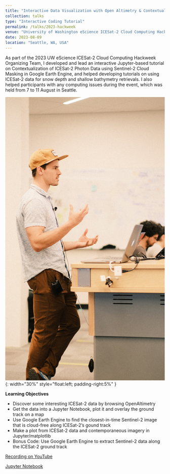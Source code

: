```yaml
---
title: "Interactive Data Visualization with Open Altimetry & Contextualization of ICESat-2 Photon Data using Sentinel-2 Cloud Masking in Google Earth Engine."
collection: talks
type: "Interactive Coding Tutorial"
permalink: /talks/2023-hackweek
venue: "University of Washington eScience ICESat-2 Cloud Computing Hackweek"
date: 2023-08-09
location: "Seattle, WA, USA"
---
```


As part of the 2023 UW eScience ICESat-2 Cloud Computing Hackweek Organizing Team, I developed and lead an interactive Jupyter-based tutorial on Contextualization of ICESat-2 Photon Data using Sentinel-2 Cloud Masking in Google Earth Engine, and helped developing tutorials on using ICESat-2 data for snow depth and shallow bathymetry retrievals. I also helped participants with any computing issues during the event, which was held from 7 to 11 August in Seattle.

![a photo of me presenting the tutorial](/images/talks/2023-hackweek.jpg){: width="30%" style="float:left; padding-right:5%" }

**Learning Objectives**
- Discover some interesting ICESat-2 data by browsing OpenAltimetry
- Get the data into a Jupyter Notebook, plot it and overlay the ground track on a map
- Use Google Earth Engine to find the closest-in-time Sentinel-2 image that is cloud-free along ICESat-2’s gound track
- Make a plot from ICESat-2 data and contemporaneous imagery in Jupyter/matplotlib
- Bonus Code: Use Google Earth Engine to extract Sentinel-2 data along the ICESat-2 ground track

[Recording on YouTube](https://youtu.be/HKIQqiHAwsA)

[Jupyter Notebook](https://icesat-2-2023.hackweek.io/tutorials/DataVisualization/OpenAltimetry_Earth_Engine.html)
